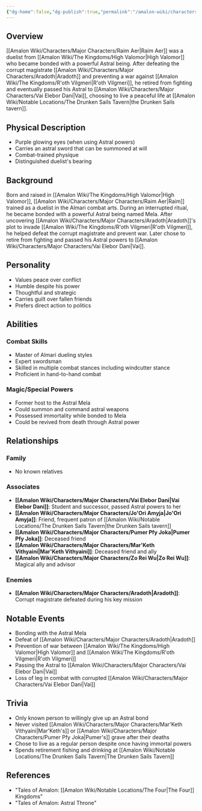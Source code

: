 ```yaml
---
{"dg-home":false,"dg-publish":true,"permalink":"/amalon-wiki/characters/major-characters/raim-aer/","dgPassFrontmatter":true,"noteIcon":""}
---
```


## Overview
[[Amalon Wiki/Characters/Major Characters/Raim Aer\|Raim Aer]] was a duelist from [[Amalon Wiki/The Kingdoms/High Valomor\|High Valomor]] who became bonded with a powerful Astral being. After defeating the corrupt magistrate [[Amalon Wiki/Characters/Major Characters/Aradoth\|Aradoth]] and preventing a war against [[Amalon Wiki/The Kingdoms/R'oth Vilgmeri\|R'oth Vilgmeri]], he retired from fighting and eventually passed his Astral to [[Amalon Wiki/Characters/Major Characters/Vai Elebor Dani\|Vai]], choosing to live a peaceful life at [[Amalon Wiki/Notable Locations/The Drunken Sails Tavern\|the Drunken Sails tavern]].

## Physical Description
- Purple glowing eyes (when using Astral powers)
- Carries an astral sword that can be summoned at will
- Combat-trained physique
- Distinguished duelist's bearing

## Background
Born and raised in [[Amalon Wiki/The Kingdoms/High Valomor\|High Valomor]], [[Amalon Wiki/Characters/Major Characters/Raim Aer\|Raim]] trained as a duelist in the Almari combat arts. During an interrupted ritual, he became bonded with a powerful Astral being named Mela. After uncovering [[Amalon Wiki/Characters/Major Characters/Aradoth\|Aradoth]]'s plot to invade [[Amalon Wiki/The Kingdoms/R'oth Vilgmeri\|R'oth Vilgmeri]], he helped defeat the corrupt magistrate and prevent war. Later chose to retire from fighting and passed his Astral powers to [[Amalon Wiki/Characters/Major Characters/Vai Elebor Dani\|Vai]].

## Personality
- Values peace over conflict
- Humble despite his power  
- Thoughtful and strategic
- Carries guilt over fallen friends
- Prefers direct action to politics

## Abilities
### Combat Skills
- Master of Almari dueling styles
- Expert swordsman 
- Skilled in multiple combat stances including windcutter stance
- Proficient in hand-to-hand combat

### Magic/Special Powers
- Former host to the Astral Mela
- Could summon and command astral weapons
- Possessed immortality while bonded to Mela
- Could be revived from death through Astral power

## Relationships
### Family
- No known relatives

### Associates
- **[[Amalon Wiki/Characters/Major Characters/Vai Elebor Dani\|Vai Elebor Dani]]**: Student and successor, passed Astral powers to her
- **[[Amalon Wiki/Characters/Major Characters/Jo'Ori Amyja\|Jo'Ori Amyja]]**: Friend, frequent patron of [[Amalon Wiki/Notable Locations/The Drunken Sails Tavern\|the Drunken Sails tavern]]
- **[[Amalon Wiki/Characters/Major Characters/Pumer Pfy Joka\|Pumer Pfy Joka]]**: Deceased friend
- **[[Amalon Wiki/Characters/Major Characters/Mar'Keth Vithyaini\|Mar'Keth Vithyaini]]**: Deceased friend and ally
- **[[Amalon Wiki/Characters/Major Characters/Zo Rei Wu\|Zo Rei Wu]]**: Magical ally and advisor

### Enemies
- **[[Amalon Wiki/Characters/Major Characters/Aradoth\|Aradoth]]**: Corrupt magistrate defeated during his key mission

## Notable Events
- Bonding with the Astral Mela
- Defeat of [[Amalon Wiki/Characters/Major Characters/Aradoth\|Aradoth]]
- Prevention of war between [[Amalon Wiki/The Kingdoms/High Valomor\|High Valomor]] and [[Amalon Wiki/The Kingdoms/R'oth Vilgmeri\|R'oth Vilgmeri]]
- Passing the Astral to [[Amalon Wiki/Characters/Major Characters/Vai Elebor Dani\|Vai]]
- Loss of leg in combat with corrupted [[Amalon Wiki/Characters/Major Characters/Vai Elebor Dani\|Vai]]

## Trivia
- Only known person to willingly give up an Astral bond
- Never visited [[Amalon Wiki/Characters/Major Characters/Mar'Keth Vithyaini\|Mar'Keth's]] or [[Amalon Wiki/Characters/Major Characters/Pumer Pfy Joka\|Pumer's]] grave after their deaths
- Chose to live as a regular person despite once having immortal powers
- Spends retirement fishing and drinking at [[Amalon Wiki/Notable Locations/The Drunken Sails Tavern\|The Drunken Sails Tavern]]

## References
- "Tales of Amalon: [[Amalon Wiki/Notable Locations/The Four\|The Four]] Kingdoms"
- "Tales of Amalon: Astral Throne"